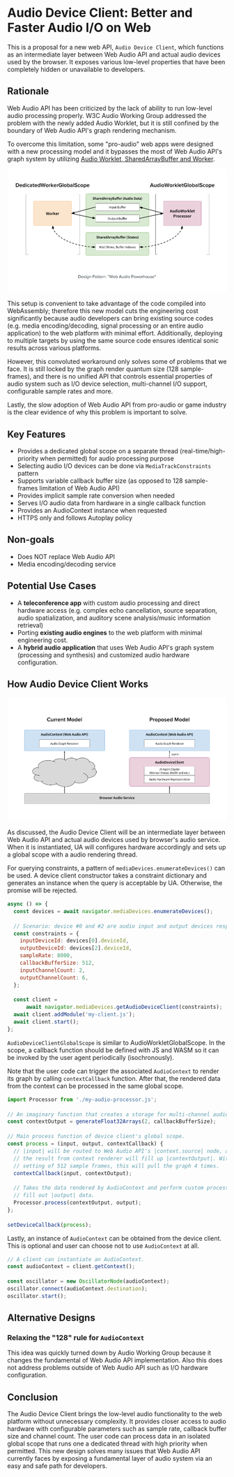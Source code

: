 # Audio Device Client: Better and Faster Audio I/O on Web

This is a proposal for a new web API, `Audio Device Client`, which functions as
an intermediate layer between Web Audio API and actual audio devices used by the
browser. It exposes various low-level properties that have been completely
hidden or unavailable to developers.


## Rationale

Web Audio API has been criticized by the lack of ability to run low-level audio
processing properly. W3C Audio Working Group addressed the problem with the
newly added Audio Worklet, but it is still confined by the boundary of Web Audio
API's graph rendering mechanism.

To overcome this limitation, some "pro-audio" web apps were designed with a new
processing model and it bypasses the most of Web Audio API's graph system by
utilizing [Audio Worklet, SharedArrayBuffer and Worker](https://developers.google.com/web/updates/2018/06/audio-worklet-design-pattern#webaudio_powerhouse_audio_worklet_and_sharedarraybuffer).

![Design pattern: WebAudio Powerhouse](https://github.com/WebAudio/web-audio-cg/blob/master/audio-device-client/images/img-1-design-pattern.png "Design pattern: WebAudio Powerhouse")

This setup is convenient to take advantage of the code compiled into
WebAssembly; therefore this new model cuts the engineering cost significantly
because audio developers can bring existing source codes (e.g.
media encoding/decoding, signal processing or an entire audio application)
to the web platform with minimal effort. Additionally, deploying to multiple
targets by using the same source code ensures identical sonic results across
various platforms.

However, this convoluted workaround only solves some of problems that we face.
It is still locked by the graph render quantum size (128 sample-frames), and
there is no unified API that controls essential properties of audio system such
as I/O device selection, multi-channel I/O support, configurable sample rates
and more.

Lastly, the slow adoption of Web Audio API from pro-audio or game industry is
the clear evidence of why this problem is important to solve.


## Key Features

- Provides a dedicated global scope on a separate thread
  (real-time/high-priority when permitted) for audio processing purpose
- Selecting audio I/O devices can be done via `MediaTrackConstraints` pattern
- Supports variable callback buffer size (as opposed to 128 sample-frames
  limitation of Web Audio API)
- Provides implicit sample rate conversion when needed
- Serves I/O audio data from hardware in a single callback function
- Provides an AudioContext instance when requested
- HTTPS only and follows Autoplay policy


## Non-goals

- Does NOT replace Web Audio API
- Media encoding/decoding service


## Potential Use Cases

- A __teleconference app__ with custom audio processing and direct hardware
  access (e.g. complex echo cancellation, source separation, audio
  spatialization, and auditory scene analysis/music information retrieval)
- Porting __existing audio engines__ to the web platform with minimal
  engineering cost.
- A __hybrid audio application__ that uses Web Audio API's graph system
  (processing and synthesis) and customized audio hardware configuration.


## How Audio Device Client Works

![Audio Device Client](https://github.com/WebAudio/web-audio-cg/blob/master/audio-device-client/images/img-2-audio-device-client.png "Audio Device Client")

As discussed, the Audio Device Client will be an intermediate layer between Web
Audio API and actual audio devices used by browser's audio service. When it is
instantiated, UA will configures hardware accordingly and sets up a global scope
with a audio rendering thread.

For querying constraints, a pattern of `mediaDevices.enumerateDevices()` can
be used. A device client constructor takes a constraint dictionary and generates
an instance when the query is acceptable by UA. Otherwise, the promise will be
rejected.

```js
async () => {
  const devices = await navigator.mediaDevices.enumerateDevices();

  // Scenario: device #0 and #2 are audio input and output devices respectively.
  const constraints = {
    inputDeviceId: devices[0].deviceId,
    outputDeviceId: devices[2].deviceId,
    sampleRate: 8000,
    callbackBufferSize: 512,
    inputChannelCount: 2,
    outputChannelCount: 6,
  };

  const client =
      await navigator.mediaDevices.getAudioDeviceClient(constraints);
  await client.addModule('my-client.js');
  await client.start();
};
```

`AudioDeviceClientGlobalScope` is similar to AudioWorkletGlobalScope. In the
scope, a callback function should be defined with JS and WASM so it can be
invoked by the user agent periodically (isochronously).

Note that the user code can trigger the associated `AudioContext` to render its
graph by calling `contextCallback` function. After that, the rendered data from
the context can be processed in the same global scope.

```js
import Processor from './my-audio-processor.js';

// An imaginary function that creates a storage for multi-channel audio data.
const contextOutput = generateFloat32Arrays(2, callbackBufferSize);

// Main process function of device client's global scope.
const process = (input, output, contextCallback) {
  // |input| will be routed to Web Audio API's |context.source| node, and
  // the result from context renderer will fill up |contextOutput|. With the
  // setting of 512 sample frames, this will pull the graph 4 times.
  contextCallback(input, contextOutput);

  // Takes the data rendered by AudioContext and perform custom processing to
  // fill out |output| data.
  Processor.process(contextOutput, output);
};

setDeviceCallback(process);
```

Lastly, an instance of `AudioContext` can be obtained from the device client.
This is optional and user can choose not to use `AudioContext` at all.

```js
// A client can instantiate an AudioContext.
const audioContext = client.getContext();

const oscillator = new OscillatorNode(audioContext);
oscillator.connect(audioContext.destination);
oscillator.start();
```


## Alternative Designs


### Relaxing the "128" rule for `AudioContext`

This idea was quickly turned down by Audio Working Group because it changes the
fundamental of Web Audio API implementation. Also this does not address
problems outside of Web Audio API such as I/O hardware configuration.


## Conclusion

The Audio Device Client brings the low-level audio functionality to the web
platform without unnecessary complexity. It provides closer access to audio
hardware with configurable parameters such as sample rate, callback buffer size
and channel count. The user code can process data in an isolated global scope
that runs one a dedicated thread with high priority when permitted. This new
design solves many issues that Web Audio API currently faces by exposing a
fundamental layer of audio system via an easy and safe path for developers.
